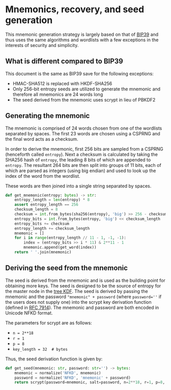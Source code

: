 # Mnemonics, recovery, and seed generation

This mnemonic generation strategy is largely based on that of [BIP39](https://github.com/bitcoin/bips/blob/master/bip-0039.mediawiki) and thus uses the same algorithms and wordlists with a few exceptions in the interests of security and simplicity.

## What is different compared to BIP39

This document is the same as BIP39 save for the following exceptions:

* HMAC-SHA512 is replaced with HKDF-SHA256
* Only 256-bit entropy seeds are utilized to generate the mnemonic and therefore all mnemonics are 24 words long
* The seed derived from the mnemonic uses scrypt in lieu of PBKDF2

## Generating the mnemonic

The mnemonic is comprised of 24 words chosen from one of the wordlists separated by spaces. The first 23 words are chosen using a CSPRNG and the final word acts as a checksum.

In order to derive the mnemonic, first 256 bits are sampled from a CSPRNG (henceforth called `entropy`). Next a checksum is calculated by taking the SHA256 hash of `entropy`, the leading 8 bits of which are appended to `entropy`. The resultant 264 bits are then split into groups of 11 bits, each of which are parsed as integers (using big endian) and used to look up the index of the word from the wordlist.

These words are then joined into a single string separated by spaces.

```python
def get_mnemonic(entropy: bytes) -> str:
    entropy_length = len(entropy) * 8
    assert entropy_length == 256
    checksum_length = 8
    checksum = int.from_bytes(sha256(entropy), 'big') >> 256 - checksum_length
    entropy_bits = int.from_bytes(entropy, 'big') << checksum_length
    entropy_bits += checksum
    entropy_length += checksum_length
    mnemonic = []
    for i in range(entropy_length // 11 - 1, -1, -1):
        index = (entropy_bits >> i * 11) & 2**11 - 1
        mnemonic.append(get_word(index))
    return ' '.join(mnemonic)
```

## Deriving the seed from the mnemonic

The seed is derived from the mnemonic and is used as the building point for obtaining more keys. The seed is designed to be the source of entropy for the master node in the [tree KDF](./tree_kdf.md). The seed is derived by passing the mnemonic and the password `"mnemonic" + password` (where `password=''` if the users does not supply one) into the scrypt key derivation function (defined in [RFC 7914](https://tools.ietf.org/html/rfc7914)). The mnemonic and password are both encoded in Unicode NFKD format.

The parameters for scrypt are as follows:

* `n = 2**18`
* `r = 1`
* `p = 8`
* `key_length = 32  # bytes`

Thus, the seed derivation function is given by:

```python
def get_seed(mnemonic: str, password: str='') -> bytes:
    mnemonic = normalize('NFKD', mnemonic)
    password = normalize('NFKD', 'mnemonic' + password)
    return scrypt(password=mnemonic, salt=password, n=2**18, r=1, p=8, dklen=32)

```
